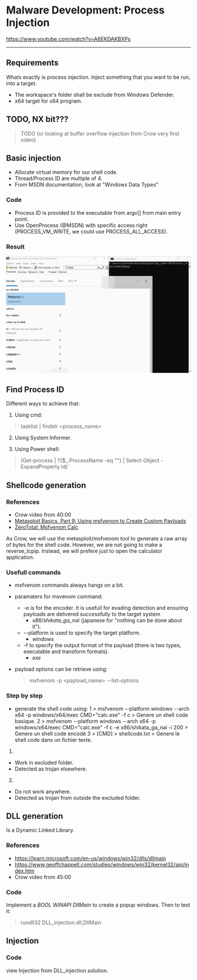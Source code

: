 # Malware Development: Process Injection
https://www.youtube.com/watch?v=A6EKDAKBXPs

---------------------------------------------

## Requirements

Whats exactly is process injection.
Inject something that you want to be run, into a target.

- The workspace's folder shall be exclude from Windows Defender.
- x64 target for x64 program.

	
## TODO, NX bit???
>TODO (or looking at buffer overflow injection from Crow very first video)

## Basic injection

- Allocate virtual memory for our shell code.
- Thread/Process ID are multiple of 4.
- From MSDN documentation, look at "Windows Data Types"

### Code

- Process ID is provided to the executable from argv[] from main entry point.
- Use OpenProcess (@MSDN) with specific access right (PROCESS_VM_WRITE, we could use PROCESS_ALL_ACCESS).
	
### Result

![](process_inject.gif)

## Find Process ID

Different ways to achieve that:
1. Using cmd:
> tasklist | findstr <process_name>

2. Using System Informer.

3. Using Power shell:
> <exe> (Get-process | ?{$_.ProcessName -eq "<process>"} | Select-Object -ExpandProperty Id)` 


## Shellcode generation

### References
- Crow video from 40:00
- [Metasploit Basics, Part 9: Using msfvenom to Create Custom Payloads](https://www.hackers-arise.com/post/2017/07/31/metasploit-basics-part-9-using-msfvenom-to-create-custom-payloads)
- [ZeroTotal: Msfvenom Calc](https://steve-s.gitbook.io/0xtriboulet/zerototal/zerototal-msfvenom-calc)

As Crow, we will use the metasploit/msfvenom tool to generate a raw array of bytes for the shell code.
However, we are not going to make a reverse_tcpip. Instead, we will prefere just to open the calculator application.

### Usefull commands

- msfvenom commands always hangs on a bit.

- paramaters for msvenom command:
	- -e is for the encoder. It is usefull for evading detection and ensuring payloads are delivered successfully to the target system
		- *x86/shikata_ga_nai* (japanese for "nothing can be done about it").
	- --platform is used to specify the target platform.
		- *windows*
	- -f to specify the output format of the payload (there is two types, executable and transform formats).
		- *exe*

- payload options can be retrieve using:
	> msfvenom -p <payload_name> --list-options
	
### Step by step

- generate the shell code using:
	1 > msfvenom --platform windows --arch x64 -p windows/x64/exec CMD="calc.exe" -f c
		> Genere un shell code basique.
	2 > msfvenom --platform windows --arch x64 -p windows/x64/exec CMD="calc.exe" -f c -e x86/shikata_ga_nai -i 200
		> Genere un shell code encodé 
	3 > [CMD] > shellcode.txt
		> Genere le shell code dans un fichier texte.
		
1) 
- Work in excluded folder.
- Detected as trojan elsewhere.

2) 
- Do not work anywhere.
- Detected as trojan from outside the excluded folder.
	
## DLL generation
Is a Dynamic Linked Library.

### References
- https://learn.microsoft.com/en-us/windows/win32/dlls/dllmain
- https://www.geoffchappell.com/studies/windows/win32/kernel32/api/index.htm
- Crow video from 45:00

### Code
Implement a _BOOL WINAPI DllMain_ to create a popup windows.
Then to test it:
> rundll32 DLL_injection.dll,DllMain

## Injection
### Code
view Injection from DLL_injection solution.
